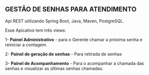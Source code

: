 ## GESTÃO DE SENHAS PARA ATENDIMENTO

Api REST utilizando Spring Boot, Java, Maven, PostgreSQL.

Esse Apicativo tem três views:

1- **Painel Administrativo** - para o Gerente chamar a próxima senha  e reiniciar a contagem.

2- **Painel de geração de senhas** - Para retirada de senhas

3- **Painel de Acompanhamento** - Para o acompanhar a chamada das senhas e visualizar as últimas senhas chamadas.



   
   
